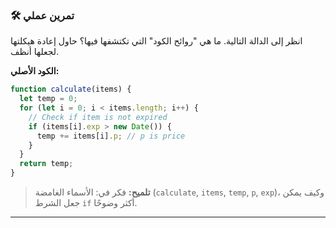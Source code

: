 ### 🛠️ تمرين عملي
انظر إلى الدالة التالية. ما هي "روائح الكود" التي تكتشفها فيها؟ حاول إعادة هيكلتها لجعلها أنظف.

**الكود الأصلي:**
```javascript
function calculate(items) {
  let temp = 0;
  for (let i = 0; i < items.length; i++) {
    // Check if item is not expired
    if (items[i].exp > new Date()) {
      temp += items[i].p; // p is price
    }
  }
  return temp;
}
```

> **تلميح:** فكر في: الأسماء الغامضة (`calculate`, `items`, `temp`, `p`, `exp`)، وكيف يمكن جعل الشرط `if` أكثر وضوحًا.

---
